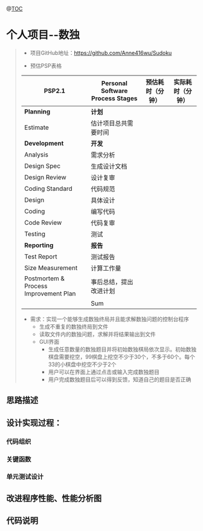 @[TOC](软件工程基础-个人项目-数独)



# 个人项目--数独

> * 项目GitHub地址：https://github.com/Anne416wu/Sudoku
>
> * 预估PSP表格
>
> | PSP2.1                                | Personal Software Process Stages | 预估耗时（分钟） | 实际耗时（分钟） |
> | ------------------------------------- | -------------------------------- | ---------------- | ---------------- |
> | **Planning**                          | **计划**                         |                  |                  |
> | Estimate                              | 估计项目总共需要时间             |                  |                  |
> | **Development**                       | **开发**                         |                  |                  |
> | Analysis                              | 需求分析                         |                  |                  |
> | Design Spec                           | 生成设计文档                     |                  |                  |
> | Design Review                         | 设计复审                         |                  |                  |
> | Coding Standard                       | 代码规范                         |                  |                  |
> | Design                                | 具体设计                         |                  |                  |
> | Coding                                | 编写代码                         |                  |                  |
> | Code Review                           | 代码复审                         |                  |                  |
> | Testing                               | 测试                             |                  |                  |
> | **Reporting**                         | **报告**                         |                  |                  |
> | Test Report                           | 测试报告                         |                  |                  |
> | Size Measurement                      | 计算工作量                       |                  |                  |
> | Postmortem & Process Improvement Plan | 事后总结，提出改进计划           |                  |                  |
> |                                       | Sum                              |                  |                  |
>
> * 需求：实现一个能够生成数独终局并且能求解数独问题的控制台程序
>   * 生成不重复的数独终局到文件
>   * 读取文件内的数独问题，求解并将结果输出到文件
>   * GUI界面
>     * 生成任意数量的数独题目并将初始数独棋局依次显示。初始数独棋盘需要挖空，99棋盘上挖空不少于30个，不多于60个。每个33的小棋盘中挖空不少于2个
>     * 用户可以在界面上通过点击或输入完成数独题目
>     * 用户完成数独题目后可以得到反馈，知道自己的题目是否正确
>
> 

## 思路描述

## 设计实现过程：

### 代码组织

### 关键函数

### 单元测试设计

## 改进程序性能、性能分析图

## 代码说明



